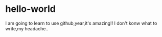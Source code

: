 # hello-world
I am going to learn to use github,year,it's amazing!!
I don't konw what to write,my headache..
